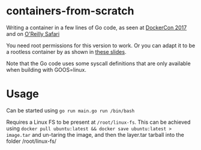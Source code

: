 # containers-from-scratch
Writing a container in a few lines of Go code, as seen at [DockerCon 2017](https://www.youtube.com/watch?v=MHv6cWjvQjM&t=1316s) and on [O'Reilly Safari](https://www.safaribooksonline.com/library/view/how-to-containerize/9781491982310/)

You need root permissions for this version to work. Or you can adapt it to be a rootless container by as shown in [these slides](https://speakerdeck.com/lizrice/rootless-containers-from-scratch). 

Note that the Go code uses some syscall definitions that are only available when building with GOOS=linux.


# Usage

Can be started using `go run main.go run /bin/bash`

Requires a Linux FS to be present at `/root/linux-fs`. This can be achieved using `docker pull ubuntu:latest && docker save ubuntu:latest > image.tar` and un-taring the image, and then the layer.tar tarball into the folder /root/linux-fs/
